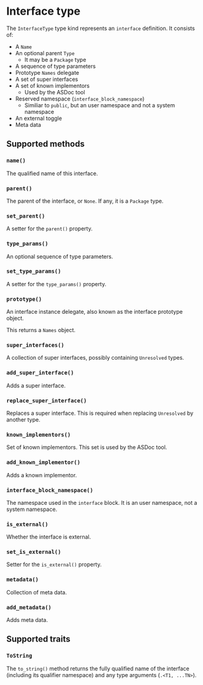 # Interface type

The `InterfaceType` type kind represents an `interface` definition. It consists of:

* A `Name`
* An optional parent `Type`
  * It may be a `Package` type
* A sequence of type parameters
* Prototype `Names` delegate
* A set of super interfaces
* A set of known implementors
  * Used by the ASDoc tool
* Reserved namespace (`interface_block_namespace`)
  * Similiar to `public`, but an user namespace and not a system namespace
* An external toggle
* Meta data

## Supported methods

### `name()`

The qualified name of this interface.

### `parent()`

The parent of the interface, or `None`. If any, it is a `Package` type.

### `set_parent()`

A setter for the `parent()` property.

### `type_params()`

An optional sequence of type parameters.

### `set_type_params()`

A setter for the `type_params()` property.

### `prototype()`

An interface instance delegate, also known as the interface prototype object.

This returns a `Names` object.

### `super_interfaces()`

A collection of super interfaces, possibly containing `Unresolved` types.

### `add_super_interface()`

Adds a super interface.

### `replace_super_interface()`

Replaces a super interface. This is required when replacing `Unresolved` by another type.

### `known_implementors()`

Set of known implementors. This set is used by the ASDoc tool.

### `add_known_implementor()`

Adds a known implementor.

### `interface_block_namespace()`

The namespace used in the `interface` block. It is an user namespace, not a system namespace.

### `is_external()`

Whether the interface is external.

### `set_is_external()`

Setter for the `is_external()` property.

### `metadata()`

Collection of meta data.

### `add_metadata()`

Adds meta data.

## Supported traits

### `ToString`

The `to_string()` method returns the fully qualified name of the interface (including its qualifier namespace) and any type arguments (`.<T1, ...TN>`).